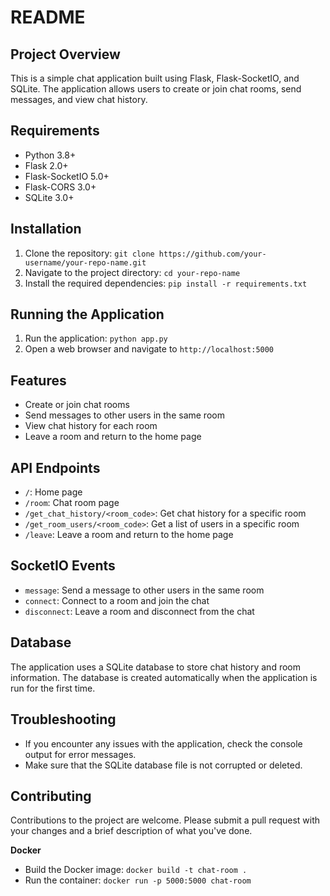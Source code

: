 # README

## Project Overview

This is a simple chat application built using Flask, Flask-SocketIO, and SQLite. The application allows users to create or join chat rooms, send messages, and view chat history.

## Requirements

* Python 3.8+
* Flask 2.0+
* Flask-SocketIO 5.0+
* Flask-CORS 3.0+
* SQLite 3.0+

## Installation

1. Clone the repository: `git clone https://github.com/your-username/your-repo-name.git`
2. Navigate to the project directory: `cd your-repo-name`
3. Install the required dependencies: `pip install -r requirements.txt`

## Running the Application

1. Run the application: `python app.py`
2. Open a web browser and navigate to `http://localhost:5000`

## Features

* Create or join chat rooms
* Send messages to other users in the same room
* View chat history for each room
* Leave a room and return to the home page

## API Endpoints

* `/`: Home page
* `/room`: Chat room page
* `/get_chat_history/<room_code>`: Get chat history for a specific room
* `/get_room_users/<room_code>`: Get a list of users in a specific room
* `/leave`: Leave a room and return to the home page

## SocketIO Events

* `message`: Send a message to other users in the same room
* `connect`: Connect to a room and join the chat
* `disconnect`: Leave a room and disconnect from the chat

## Database

The application uses a SQLite database to store chat history and room information. The database is created automatically when the application is run for the first time.

## Troubleshooting

* If you encounter any issues with the application, check the console output for error messages.
* Make sure that the SQLite database file is not corrupted or deleted.

## Contributing

Contributions to the project are welcome. Please submit a pull request with your changes and a brief description of what you've done.

**Docker**

* Build the Docker image: `docker build -t chat-room .`
* Run the container: `docker run -p 5000:5000 chat-room`

